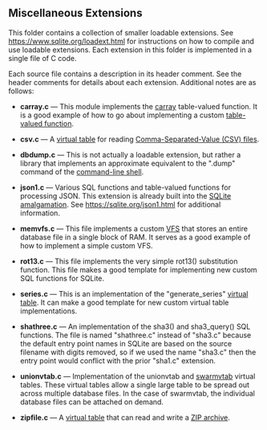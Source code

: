 ## Miscellaneous Extensions

This folder contains a collection of smaller loadable extensions.
See <https://www.sqlite.org/loadext.html> for instructions on how
to compile and use loadable extensions.
Each extension in this folder is implemented in a single file of C code.

Each source file contains a description in its header comment.  See the
header comments for details about each extension.  Additional notes are
as follows:

  *  **carray.c** &mdash;  This module implements the
     [carray](https://www.sqlite.org/carray.html) table-valued function.
     It is a good example of how to go about implementing a custom
     [table-valued function](https://www.sqlite.org/vtab.html#tabfunc2).

  *  **csv.c** &mdash;  A [virtual table](https://sqlite.org/vtab.html)
     for reading 
     [Comma-Separated-Value (CSV) files](https://en.wikipedia.org/wiki/Comma-separated_values).

  *  **dbdump.c** &mdash;  This is not actually a loadable extension, but
     rather a library that implements an approximate equivalent to the
     ".dump" command of the
     [command-line shell](https://www.sqlite.org/cli.html).

  *  **json1.c** &mdash;  Various SQL functions and table-valued functions
     for processing JSON.  This extension is already built into the
     [SQLite amalgamation](https://sqlite.org/amalgamation.html).  See
     <https://sqlite.org/json1.html> for additional information.

  *  **memvfs.c** &mdash;  This file implements a custom
     [VFS](https://www.sqlite.org/vfs.html) that stores an entire database
     file in a single block of RAM.  It serves as a good example of how
     to implement a simple custom VFS.

  *  **rot13.c** &mdash;  This file implements the very simple rot13()
     substitution function.  This file makes a good template for implementing
     new custom SQL functions for SQLite.

  *  **series.c** &mdash;  This is an implementation of the
     "generate_series" [virtual table](https://www.sqlite.org/vtab.html).
     It can make a good template for new custom virtual table implementations.

  *  **shathree.c** &mdash;  An implementation of the sha3() and
     sha3_query() SQL functions.  The file is named "shathree.c" instead
     of "sha3.c" because the default entry point names in SQLite are based
     on the source filename with digits removed, so if we used the name
     "sha3.c" then the entry point would conflict with the prior "sha1.c"
     extension.

  *  **unionvtab.c** &mdash; Implementation of the unionvtab and
     [swarmvtab](https://sqlite.org/swarmvtab.html) virtual tables.
     These virtual tables allow a single
     large table to be spread out across multiple database files.  In the
     case of swarmvtab, the individual database files can be attached on
     demand.

  *  **zipfile.c** &mdash;  A [virtual table](https://sqlite.org/vtab.html)
     that can read and write a 
     [ZIP archive](https://en.wikipedia.org/wiki/Zip_%28file_format%29).
